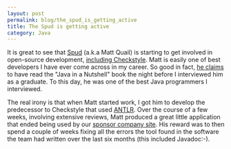 ```yaml
---
layout: post
permalink: blog/the_spud_is_getting_active
title: The Spud is getting active
category: Java
---
```


<p>
It is great to see that <a href="http://madbean.com/blog/">Spud</a> (a.k.a Matt Quail) is starting to get involved in open-source development, <a href="http://sourceforge.net/tracker/index.php?func=detail&aid=757846&group_id=29721&atid=397080">including Checkstyle</a>. Matt is easily one of best developers I have ever come across in my career. So good in fact, <a href="http://madbean.com/blog/20/">he claims</a> to have read the "Java in a Nutshell&quot; book the night before I interviewed him as a graduate. To this day, he was one of the best Java programmers I interviewed.

</p>
<p>
The real irony is that when Matt started work, I got him to develop the predecessor to Checkstyle that used <a href="http://www.antlr.org">ANTLR</a>. Over the course of a few weeks, involving extensive reviews, Matt produced a great little application that ended being used by our <a href="http://www.research.avayalabs.com/COMapY.html#local">sponsor company site</a>. His reward was to then spend a couple of weeks fixing all the errors the tool found in the software the team had written over the last six months (this included Javadoc:-).

</p>
